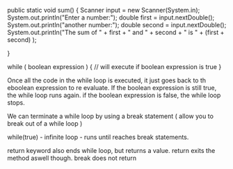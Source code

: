 public static void sum() { 
	Scanner input = new Scanner(System.in);
	System.out.println("Enter a number:");
	double first =  input.nextDouble();
	System.out.println("another number:");
	double second = input.nextDouble();
	System.out.println("The sum of " + first + "  and " + second + " is " + (first + second) );

}

while ( boolean expression ) { 
	// will execute if boolean expression is true 
}

Once all the code in the while loop is executed, it just goes back to th eboolean expression to re evaluate. If the boolean expression is still true, the while loop runs again. if the boolean expression is false, the while loop stops.

We can terminate a while loop by using a break statement  ( allow you to break out of a while loop )

while(true) - infinite loop - runs until reaches break statements. 

return keyword also ends while loop, but returns a value. return exits the method aswell though. 
break does not return 